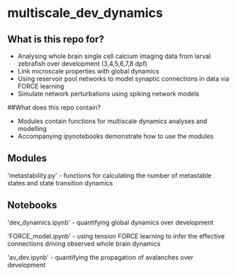 # multiscale_dev_dynamics

## What is this repo for?
- Analysing whole brain single cell calcium imaging data from larval zebrafish over development (3,4,5,6,7,8 dpf)
- Link microscale properties with global dynamics
- Using reservoir pool networks to model synaptic connections in data via FORCE learning
- Simulate network perturbations using spiking network models 

##What does this repo contain?
- Modules contain functions for multiscale dynamics analyses and modelling
- Accompanying ipynotebooks demonstrate how to use the modules

## Modules
'metastability.py' - functions for calculating the number of metastable states and state transition dynamics

## Notebooks
'dev_dynamics.ipynb' - quantifying global dynamics over development

'FORCE_model.ipynb' - using tension FORCE learning to infer the effective connections driving observed whole brain dynamics

'av_dev.ipynb' - quantifying the propagation of avalanches over development
